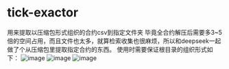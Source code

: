 # tick-exactor
用来提取以压缩包形式组织的合约csv到指定文件夹
毕竟全合约解压后需要多3~5倍的空间占用，而且文件也太多，就算检索收集也很麻烦，所以和deepseek一起做了个从压缩包里提取指定合约的东西。
使用时需要保证根目录的组织形式如下：
![image](https://github.com/user-attachments/assets/fb55f7dd-a769-47cb-8f66-549e902fb5bc)
![image](https://github.com/user-attachments/assets/e5df1f2b-94a3-4dd0-a24b-99c3ad50b511)
![image](https://github.com/user-attachments/assets/6cb93b51-ff94-40f1-88ce-cd11f86875c7)
